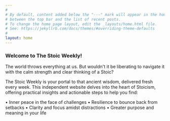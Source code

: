 ```yaml
---
#
# By default, content added below the "---" mark will appear in the home page
# between the top bar and the list of recent posts.
# To change the home page layout, edit the _layouts/home.html file.
# See: https://jekyllrb.com/docs/themes/#overriding-theme-defaults
#
layout: home
---
```

### Welcome to The Stoic Weekly!

The world throws everything at us. But wouldn't it be liberating to navigate it with the calm strength and clear thinking of a Stoic?

The Stoic Weekly is your portal to that ancient wisdom, delivered fresh every week. This independent website delves into the heart of Stoicism, offering practical insights and actionable steps to help you find:

•	Inner peace in the face of challenges
•	Resilience to bounce back from setbacks
•	Clarity and focus amidst distractions
•	Greater purpose and meaning in your life